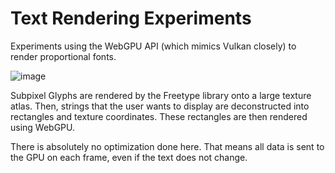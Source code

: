 # Text Rendering Experiments

Experiments using the WebGPU API (which mimics Vulkan closely) to render proportional fonts.

![image](text.gif)

Subpixel Glyphs are rendered by the Freetype library onto a large texture atlas. Then, strings that the user wants to
display are deconstructed into rectangles and texture coordinates. These rectangles are then rendered using WebGPU.

There is absolutely no optimization done here. That means all data is sent to the GPU on each frame, even if the text
does not change. 


